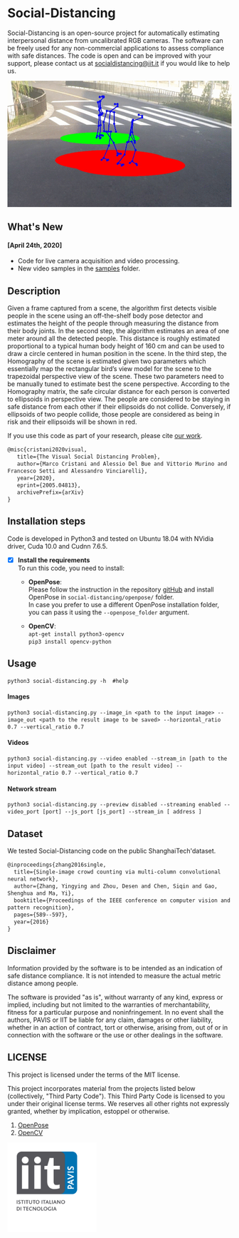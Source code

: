 # Social-Distancing
Social-Distancing is an open-source project for automatically estimating interpersonal distance from uncalibrated RGB cameras. The software can be freely used for any non-commercial applications to assess compliance with safe distances. The code is open and can be improved with your support, please contact us at socialdistancing@iit.it if you would like to help us.

<img src="./social-distancing.gif" alt="output"/>

## What's New
#### [April 24th, 2020]
+ Code for live camera acquisition and video processing.
+ New video samples in the [samples](samples)  folder.


## Description
Given a frame captured from a scene, the algorithm first detects visible people in the scene using an off-the-shelf body pose detector and estimates the height of the people through measuring the distance from their body joints. In the second step, the algorithm estimates an area of one meter around all the detected people. This distance is roughly estimated proportional to a typical human body height of 160 cm and can be used to draw a circle centered in human position in the scene. In the third step, the Homography of the scene is estimated given two parameters which essentially map the rectangular bird’s view model for the scene to the trapezoidal perspective view of the scene. These two parameters need to be manually tuned to estimate best the scene perspective. According to the Homography matrix, the safe circular distance for each person is converted to ellipsoids in perspective view. The people are considered to be staying in safe distance from each other if their ellipsoids do not collide. Conversely, if ellipsoids of two people collide, those people are considered as being in risk and their ellipsoids will be shown in red.
 
 If you use this code as part of your research, please cite [our work](https://arxiv.org/abs/2005.04813).
 ```
 @misc{cristani2020visual,
    title={The Visual Social Distancing Problem},
    author={Marco Cristani and Alessio Del Bue and Vittorio Murino and Francesco Setti and Alessandro Vinciarelli},
    year={2020},
    eprint={2005.04813},
    archivePrefix={arXiv}
}
 ```
 
## Installation steps
Code is developed in Python3 and tested on Ubuntu 18.04 with NVidia driver, Cuda 10.0 and Cudnn 7.6.5. 

* [x] **Install the requirements**  
To run this code, you need to install:

    * **OpenPose**:    
    Please follow the instruction in the repository [gitHub](https://github.com/CMU-Perceptual-Computing-Lab/openpose) and install OpenPose in `social-distancing/openpose/` folder.   
    In case you prefer to use a different OpenPose installation folder, you can pass it using the `--openpose_folder` argument. 
     
    * **OpenCV**:    
        `apt-get install python3-opencv`  
        `pip3 install opencv-python`

## Usage
```
python3 social-distancing.py -h  #help
```
####  Images
```
python3 social-distancing.py --image_in <path to the input image> --image_out <path to the result image to be saved> --horizontal_ratio 0.7 --vertical_ratio 0.7
```
####  Videos
```
python3 social-distancing.py --video enabled --stream_in [path to the input video] --stream_out [path to the result video] --horizontal_ratio 0.7 --vertical_ratio 0.7
```
#### Network stream
```
python3 social-distancing.py --preview disabled --streaming enabled --video_port [port] --js_port [js_port] --stream_in [ address ]
```

## Dataset
We tested Social-Distancing code on the public ShanghaiTech'dataset. 

```
@inproceedings{zhang2016single,
  title={Single-image crowd counting via multi-column convolutional neural network},
  author={Zhang, Yingying and Zhou, Desen and Chen, Siqin and Gao, Shenghua and Ma, Yi},
  booktitle={Proceedings of the IEEE conference on computer vision and pattern recognition},
  pages={589--597},
  year={2016}
}
```

## Disclaimer
Information provided by the software is to be intended as an indication of safe distance compliance. It is not intended to measure the actual metric distance among people.

The software is provided "as is", without warranty of any kind, express or implied, including but not limited to the warranties of merchantability, fitness for a particular purpose and noninfringement. In no event shall the authors, PAVIS or IIT be liable for any claim, damages or other liability, whether in an action of contract, tort or otherwise, arising from, out of or in connection with the software or the use or other dealings in the software.

## LICENSE
This project is licensed under the terms of the MIT license.

This project incorporates material from the projects listed below (collectively, "Third Party Code").  This Third Party Code is licensed to you under their original license terms.  We reserves all other rights not expressly granted, whether by implication, estoppel or otherwise.

1. [OpenPose](https://github.com/CMU-Perceptual-Computing-Lab/openpose) 
2. [OpenCV](https://opencv.org)

<img src="./iit-pavis.png" alt="iit-pavis-logo" width="200"/>
